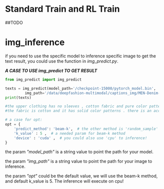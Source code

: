 # Standard Train and RL Train
##TODO


# img_inference
   if you need to use the specific model to inference specific image to get the text result, you could use the function in *img_predict.py*.

***A CASE TO USE img_predict TO GET RESULT***
```python
from img_predict import img_predict

texts = img_predict(model_path='/checkpoint-15000/pytorch_model.bin',
         img_path='/data/deepfashion-multimodal/captions_img/MEN-Denim-id_00000182-01_7_additional.jpg', opt={})   # texts is a string value of results
print(texts)

#the upper clothing has no sleeves , cotton fabric and pure color patterns . it has a crew neckline . the lower clothing is of long length .
#the fabric is cotton and it has solid color patterns . there is an accessory on her wrist . there is a ring on her finger .

# a case for opt:
opt = {
    'predict_method': 'beam-k',  # the other method is 'random_sample'
    'k_value' : 5 ,  # a needed param for beam-k method
    'device' : 'cuda' ,  # you could also use 'cpu' to inference!
}
```
the param *"model_path"* is a string value to point the path for your model. 

the param *"img_path"* is a string value to point the path for your image to inference. 

the param *"opt"* could be the default value, we will use the beam-k method, and default k_value is 5. The inference will execute on cpu! 
